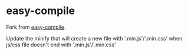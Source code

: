 # easy-compile 

Fork from [easy-compile](https://github.com/refgd/easy-complie).

Update the minify that will create a new file with '.min.js'/'.min.css' when js/css file doesn't end with '.min.js'/'.min.css' 